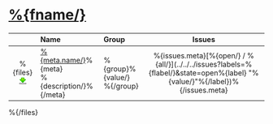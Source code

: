 # [%{fname/}](.)
||Name|Group|Issues
:---:|:---|:---|:---:
%{files}[![Install](../resources/image/download_icon.png)](../../../raw/%{branch/}/%{file.path/} "Install")|[%{meta.name/}](%{dir/})%{meta}<br />%{description/}%{/meta}|%{group}%{value/}<br />%{/group}|%{issues.meta}[%{open/} / %{all/}](../../../issues?labels=%{flabel/}&state=open%{label} "%{value/}"%{/label})%{/issues.meta}
%{/files}
